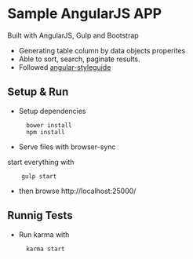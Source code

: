 
# Sample AngularJS APP

Built with AngularJS, Gulp and Bootstrap

 * Generating table column by data objects properites
 * Able to sort, search, paginate results.
 * Followed [angular-styleguide](https://github.com/johnpapa/angular-styleguide/blob/master/a1/README.md)

## Setup & Run 
* Setup dependencies
		
        bower install
        npm install
		
* Serve files with browser-sync 

start everything with

        gulp start
	

* then browse http://localhost:25000/


## Runnig Tests 

* Run karma with
	
    	karma start
